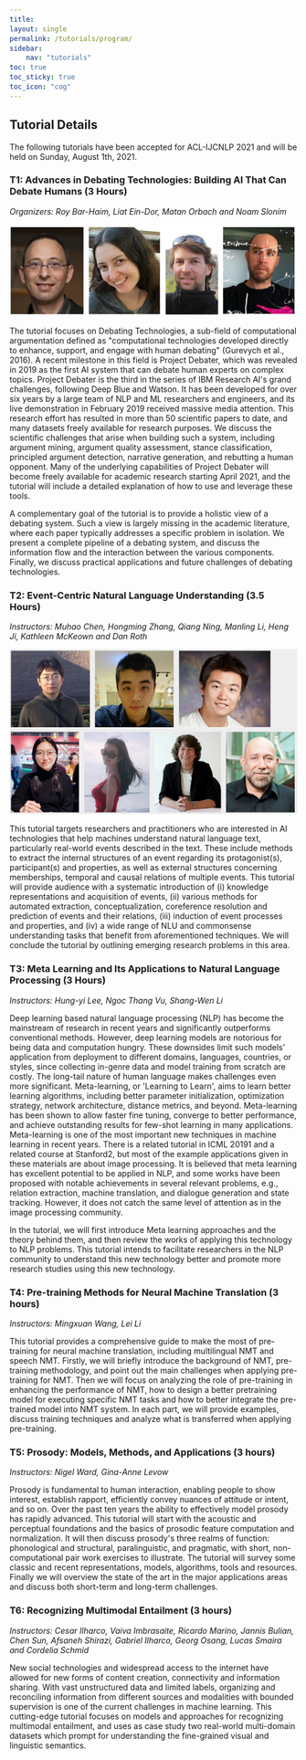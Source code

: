```yaml
---
title:  
layout: single
permalink: /tutorials/program/
sidebar: 
    nav: "tutorials"
toc: true
toc_sticky: true
toc_icon: "cog"
---
```

## Tutorial Details

The following tutorials have been accepted for ACL-IJCNLP 2021 and will be held on Sunday, August 1th, 2021. 
		
### T1: Advances in Debating Technologies: Building AI That Can Debate Humans (3 Hours) <br/>
*Organizers: Roy Bar-Haim, Liat Ein-Dor, Matan Orbach and Noam Slonim*

![t1](/assets/images/t1.png)

The tutorial focuses on Debating Technologies, a sub-field of computational argumentation defined as "computational technologies developed directly to enhance, support, and engage with human debating" (Gurevych et al., 2016). A recent milestone in this field is Project Debater, which was revealed in 2019 as the first AI system that can debate human experts on complex topics. Project Debater is the third in the series of IBM Research AI's grand challenges, following Deep Blue and Watson. It has been developed for over six years by a large team of NLP and ML researchers and engineers, and its live demonstration in February 2019 received massive media attention. This research effort has resulted in more than 50 scientific papers to date, and many datasets freely available for research purposes. We discuss the scientific challenges that arise when building such a system, including argument mining, argument quality assessment, stance classification, principled argument detection, narrative generation, and rebutting a human opponent. Many of the underlying capabilities of Project Debater will become freely available for academic research starting April 2021, and the tutorial will include a detailed explanation of how to use and leverage these tools.

A complementary goal of the tutorial is to provide a holistic view of a debating system. Such a view is largely missing in the academic literature, where each paper typically addresses a specific problem in isolation. We present a complete pipeline of a debating system, and discuss the information flow and the interaction between the various components. Finally, we discuss practical applications and future challenges of debating technologies. 

### T2: Event-Centric Natural Language Understanding (3.5 Hours)
*Instructors: Muhao Chen, Hongming Zhang, Qiang Ning, Manling Li, Heng Ji, Kathleen McKeown and Dan Roth*

![t2](/assets/images/t2.png)   

This tutorial targets researchers and practitioners who are interested in AI technologies that help machines understand natural language text, particularly real-world events described in the text. These include methods to extract the internal structures of an event regarding its protagonist(s), participant(s) and properties, as well as external structures concerning memberships, temporal and causal relations of multiple events. This tutorial will provide audience with a systematic introduction of (i) knowledge representations and acquisition of events, (ii) various methods for automated extraction, conceptualization, coreference resolution and prediction of events and their relations, (iii) induction of event processes and properties, and (iv) a wide range of NLU and commonsense understanding tasks that benefit from aforementioned techniques. We will conclude the tutorial by outlining emerging research problems in this area. 

### T3: Meta Learning and Its Applications to Natural Language Processing (3 Hours)
*Instructors: Hung-yi Lee, Ngoc Thang Vu, Shang-Wen Li*
  
Deep learning based natural language processing (NLP) has become the mainstream of research in recent years and significantly outperforms conventional methods. However, deep learning models are notorious for being data and computation hungry. These downsides limit such models’ application from deployment to different domains, languages, countries, or styles, since collecting in-genre data and model training from scratch are costly. The long-tail nature of human language makes challenges even more significant.
Meta-learning, or 'Learning to Learn', aims to learn better learning algorithms, including better parameter initialization, optimization strategy, network architecture, distance metrics, and beyond. Meta-learning has been shown to allow faster fine tuning, converge to better performance, and achieve outstanding results for few-shot learning in many applications. Meta-learning is one of the most important new techniques in machine learning in recent years. There is a related tutorial in ICML 20191 and a related course at Stanford2, but most of the example applications given in these materials are about image processing. It is believed that meta learning has excellent potential to be applied in NLP, and some works have been proposed with notable achievements in several relevant problems, e.g., relation extraction, machine translation, and dialogue generation and state tracking. However, it does not catch the same level of attention as in the image processing community. 

In the tutorial, we will first introduce Meta learning approaches and the theory behind them, and then review the works of applying this technology to NLP problems. This tutorial intends to facilitate researchers in the NLP community to understand this new technology better and promote more research studies using this new technology.

### T4: Pre-training Methods for Neural Machine Translation (3 hours) 

*Instructors: Mingxuan Wang, Lei Li* 

This tutorial provides a comprehensive guide to make the most of pre-training for neural machine translation, including multilingual NMT and speech NMT. Firstly, we will briefly introduce the background of NMT, pre-training methodology, and point out the main challenges when applying pre-training for NMT. Then we will focus on analyzing the role of pre-training in enhancing the performance of NMT, how to design a better pretraining model for executing specific NMT tasks and how to better integrate the pre-trained model into NMT system. In each part, we will provide examples, discuss training techniques and analyze what is transferred when applying pre-training. 

### T5: Prosody: Models, Methods, and Applications (3 hours)

*Instructors: Nigel Ward, Gina-Anne Levow* 

Prosody is fundamental to human interaction, enabling people to show interest, establish rapport, efficiently convey nuances of attitude or intent, and so on. Over the past ten years the ability to effectively model prosody has rapidly advanced. This tutorial will start with the acoustic and perceptual foundations and the basics of prosodic feature computation and normalization. It will then discuss prosody's three realms of function: phonological and structural, paralinguistic, and pragmatic, with short, non-computational pair work exercises to illustrate. The tutorial will survey some classic and recent representations, models, algorithms, tools and resources. Finally we will overview the state of the art in the major applications areas and discuss both short-term and long-term challenges.​ 

### T6: Recognizing Multimodal Entailment (3 hours)
*Instructors: Cesar Ilharco, Vaiva Imbrasaite, Ricardo Marino, Jannis Bulian, Chen Sun, Afsaneh Shirazi, Gabriel Ilharco, Georg Osang, Lucas Smaira and Cordelia Schmid*
       
New social technologies and widespread access to the internet have allowed for new forms of content creation, connectivity and information sharing. With vast unstructured data and limited labels, organizing and reconciling information from different sources and modalities with bounded supervision is one of the current challenges in machine learning. This cutting-edge tutorial focuses on models and approaches for recognizing multimodal entailment, and uses as case study two real-world multi-domain datasets which prompt for understanding the fine-grained visual and linguistic semantics. 







